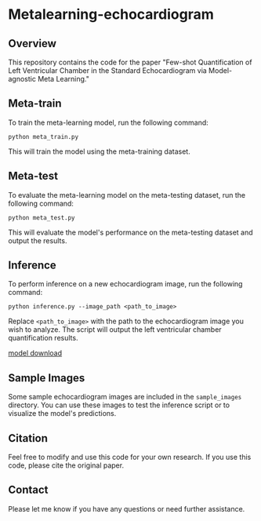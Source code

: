 # Metalearning-echocardiogram

## Overview

This repository contains the code for the paper "Few-shot Quantification of Left Ventricular Chamber in the Standard Echocardiogram via Model-agnostic Meta Learning."

## Meta-train

To train the meta-learning model, run the following command:
```shell
python meta_train.py
```
This will train the model using the meta-training dataset.

## Meta-test
To evaluate the meta-learning model on the meta-testing dataset, run the following command:
```shell
python meta_test.py
```

This will evaluate the model's performance on the meta-testing dataset and output the results.

## Inference

To perform inference on a new echocardiogram image, run the following command:
```shell
python inference.py --image_path <path_to_image>
```

Replace `<path_to_image>` with the path to the echocardiogram image you wish to analyze. The script will output the left ventricular chamber quantification results.

[model download](https://drive.google.com/drive/folders/1xXmYt1wmqtiqmpLlJc3sjbWxK7ogRP5v?usp=share_link)

## Sample Images

Some sample echocardiogram images are included in the `sample_images` directory. You can use these images to test the inference script or to visualize the model's predictions.

## Citation

Feel free to modify and use this code for your own research. If you use this code, please cite the original paper.

## Contact

Please let me know if you have any questions or need further assistance.


